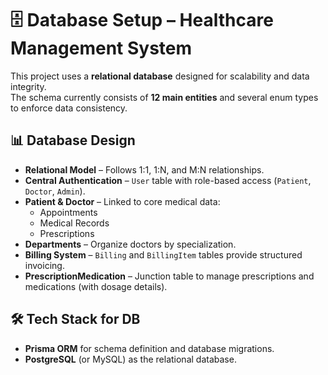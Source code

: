 # 🗄️ Database Setup – Healthcare Management System

This project uses a **relational database** designed for scalability and data integrity.  
The schema currently consists of **12 main entities** and several enum types to enforce data consistency.

## 📊 Database Design

- **Relational Model** – Follows 1:1, 1:N, and M:N relationships.
- **Central Authentication** – `User` table with role-based access (`Patient`, `Doctor`, `Admin`).
- **Patient & Doctor** – Linked to core medical data:
  - Appointments  
  - Medical Records  
  - Prescriptions
- **Departments** – Organize doctors by specialization.
- **Billing System** – `Billing` and `BillingItem` tables provide structured invoicing.
- **PrescriptionMedication** – Junction table to manage prescriptions and medications (with dosage details).

## 🛠️ Tech Stack for DB
- **Prisma ORM** for schema definition and database migrations.
- **PostgreSQL** (or MySQL) as the relational database.
